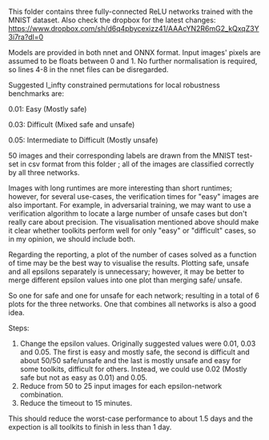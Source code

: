 This folder contains three fully-connected ReLU networks trained with
the MNIST dataset. Also check the dropbox for the latest changes: https://www.dropbox.com/sh/d6q4pbycexizz41/AAAcYN2R6mG2_kQxqZ3Y3i7ra?dl=0

Models are provided in both nnet and ONNX format.  Input images'
pixels are assumed to be floats between 0 and 1. No further
normalisation is required, so lines 4-8 in the nnet files can be
disregarded.

Suggested l_infty constrained permutations for local robustness
benchmarks are:

0.01: Easy (Mostly safe)

0.03: Difficult (Mixed safe and unsafe)

0.05: Intermediate to Difficult (Mostly unsafe) 



50 images and their corresponding labels are drawn from the MNIST test-set in csv format from this folder ; all of the images are classified correctly by all three networks.


Images with long runtimes are more interesting than short runtimes; however, for several use-cases, the verification times for "easy" images are also important. For example, in adversarial training, we may want to use a verification algorithm to locate a large number of unsafe cases but don't really care about precision. The visualisation mentioned above should make it clear whether toolkits perform well for only "easy" or "difficult" cases, so in my opinion, we should include both.


Regarding the reporting, a plot of the number of cases solved as a function of time may be the best way to visualise the results. Plotting safe, unsafe and all epsilons separately is unnecessary; however, it may be better to merge different epsilon values into one plot than merging safe/ unsafe. 


So one for safe and one for unsafe for each network; resulting in a total of 6 plots for the three networks. One that combines all networks is also a good idea.


Steps:
1. Change the epsilon values. Originally suggested values were 0.01, 0.03 and 0.05. The first is easy and mostly safe, the second is difficult and about 50/50 safe/unsafe and the last is mostly unsafe and easy for some toolkits, difficult for others. Instead, we could use 0.02 (Mostly safe but not as easy as 0.01) and 0.05.
2. Reduce from 50 to 25 input images for each epsilon-network combination.
3. Reduce the timeout to 15 minutes.

This should reduce the worst-case performance to about 1.5 days and the expection is all toolkits to finish in less than 1 day.


  


